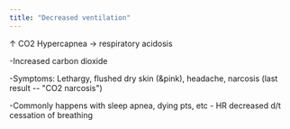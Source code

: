 ```yaml
---
title: "Decreased ventilation"
---
```

&#8593; CO2 Hypercapnea &#8594; respiratory acidosis

-Increased carbon dioxide 

-Symptoms: Lethargy, flushed dry skin (&amp;pink), headache, narcosis (last result -- &quot;CO2 narcosis&quot;)

-Commonly happens with sleep apnea, dying pts, etc - HR decreased d/t cessation of breathing

